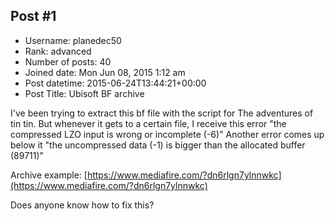 ## Post #1
- Username: planedec50
- Rank: advanced
- Number of posts: 40
- Joined date: Mon Jun 08, 2015 1:12 am
- Post datetime: 2015-06-24T13:44:21+00:00
- Post Title: Ubisoft BF archive

I've been trying to extract this bf file with the script for The adventures of tin tin. But whenever it gets to a certain file, I receive this error "the compressed LZO input is wrong or incomplete (-6)"
Another error comes up below it "the uncompressed data (-1) is bigger than the allocated buffer (89711)"

Archive example: [https://www.mediafire.com/?dn6rlgn7ylnnwkc](https://www.mediafire.com/?dn6rlgn7ylnnwkc)

Does anyone know how to fix this?
